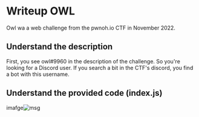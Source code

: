 # Writeup OWL
Owl wa a web challenge from the pwnoh.io CTF in November 2022.
## Understand the description

First, you see owl#9960 in the description of the challenge. So you're looking for a Discord user. If you search a bit in the CTF's discord, you find a bot with this username.
## Understand the provided code (index.js)


imafge![msg](https://user-images.githubusercontent.com/106909423/200143071-c64079ea-517b-4bcc-ad7f-c10dfc1ea51b.jpg)


